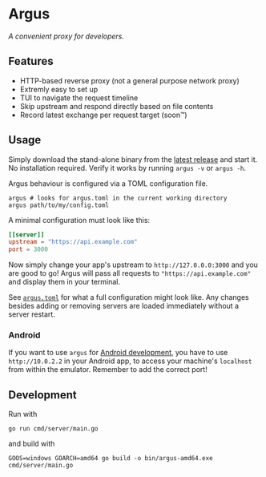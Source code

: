 # Argus

_A convenient proxy for developers._

## Features

- HTTP-based reverse proxy (not a general purpose network proxy)
- Extremly easy to set up
- TUI to navigate the request timeline
- Skip upstream and respond directly based on file contents
- Record latest exchange per request target (soon™)
  
## Usage

Simply download the stand-alone binary from the [latest release](https://github.com/JanMalch/argus/releases) and start it. No installation required.
Verify it works by running `argus -v` or `argus -h`.

Argus behaviour is configured via a TOML configuration file.

```shell
argus # looks for argus.toml in the current working directory
argus path/to/my/config.toml
```

A minimal configuration must look like this:

```toml
[[server]]
upstream = "https://api.example.com"
port = 3000
```

Now simply change your app's upstream to `http://127.0.0.0:3000` and you are good to go!
Argus will pass all requests to `"https://api.example.com"` and display them in your terminal.

See [`argus.toml`](./argus.toml) for what a full configuration might look like.
Any changes besides adding or removing servers are loaded immediately without a server restart.

### Android

If you want to use `argus` for [Android development](https://developer.android.com/studio/run/emulator-networking), you have to use `http://10.0.2.2` in your Android app,
to access your machine's `localhost` from within the emulator. Remember to add the correct port!  

## Development

Run with

```
go run cmd/server/main.go
```

and build with

```
GOOS=windows GOARCH=amd64 go build -o bin/argus-amd64.exe cmd/server/main.go
```
